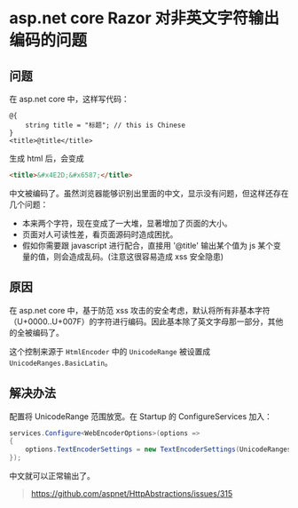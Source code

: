 # asp.net core Razor 对非英文字符输出编码的问题

## 问题

在 asp.net core 中，这样写代码：

```cshtml
@{
    string title = "标题"; // this is Chinese
}
<title>@title</title>
```
生成 html 后，会变成

```html
<title>&#x4E2D;&#x6587;</title>
```
中文被编码了。虽然浏览器能够识别出里面的中文，显示没有问题，但这样还存在几个问题：
* 本来两个字符，现在变成了一大堆，显著增加了页面的大小。
* 页面对人可读性差，看页面源码时造成困扰。
* 假如你需要跟 javascript 进行配合，直接用 '@title' 输出某个值为 js 某个变量的值，则会造成乱码。(注意这很容易造成 xss 安全隐患)

## 原因

在 asp.net core 中，基于防范 xss 攻击的安全考虑，默认将所有非基本字符（U+0000..U+007F）的字符进行编码。因此基本除了英文字母那一部分，其他的全被编码了。

这个控制来源于 `HtmlEncoder` 中的 `UnicodeRange` 被设置成 `UnicodeRanges.BasicLatin`。

## 解决办法

配置将 UnicodeRange 范围放宽。在 Startup 的 ConfigureServices 加入：

```cs
services.Configure<WebEncoderOptions>(options =>
{
    options.TextEncoderSettings = new TextEncoderSettings(UnicodeRanges.All);
});
```
中文就可以正常输出了。

> https://github.com/aspnet/HttpAbstractions/issues/315